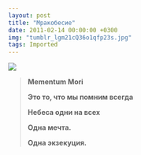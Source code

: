 ```yaml
---
layout: post
title: "Мракобесие"
date: 2011-02-14 00:00:00 +0300
img: "tumblr_lgm21cQ36o1qfp23s.jpg"
tags: Imported
---
```


![](/blog/assets/img/tumblr_lgm21cQ36o1qfp23s.jpg)

> **Mementum Mori**
> 
> **Это то, что мы помним всегда**
> 
> **Небеса одни на всех**
> 
> **Одна мечта.**
> 
> **Одна экзекуция.**